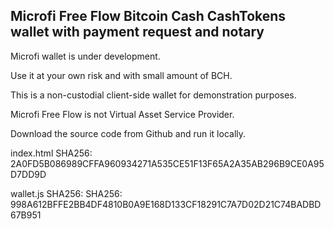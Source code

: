 ## Microfi Free Flow Bitcoin Cash CashTokens wallet with payment request and notary

Microfi wallet is under development.

Use it at your own risk and with small amount of BCH.

This is a non-custodial client-side wallet for demonstration purposes.

Microfi Free Flow is not Virtual Asset Service Provider.

Download the source code from Github and run it locally.


index.html SHA256: 2A0FD5B086989CFFA960934271A535CE51F13F65A2A35AB296B9CE0A95D7DD9D

wallet.js SHA256: SHA256: 998A612BFFE2BB4DF4810B0A9E168D133CF18291C7A7D02D21C74BADBD67B951
